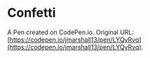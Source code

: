 # Confetti

A Pen created on CodePen.io. Original URL: [https://codepen.io/jmarshall13/pen/LYQyRvq](https://codepen.io/jmarshall13/pen/LYQyRvq).


